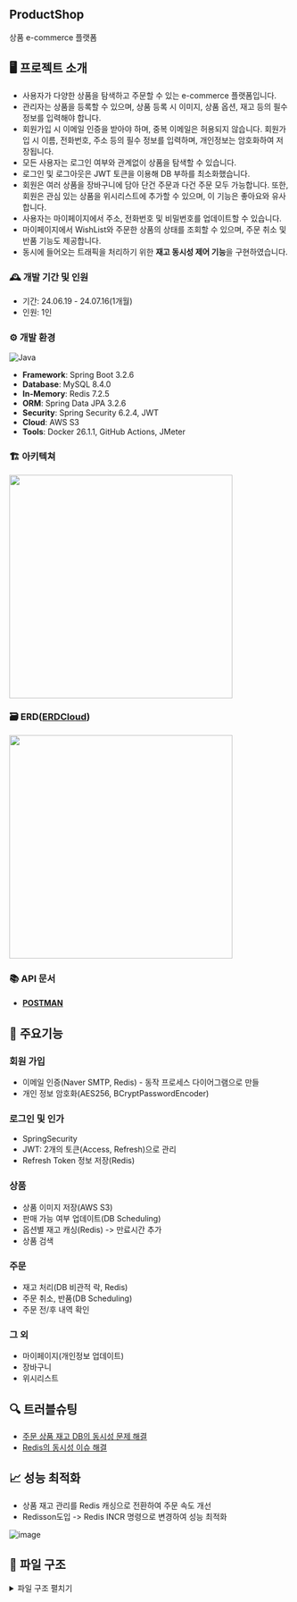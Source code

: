 ProductShop
---
상품 e-commerce 플랫폼

## 🖥️ 프로젝트 소개
- 사용자가 다양한 상품을 탐색하고 주문할 수 있는 e-commerce 플랫폼입니다.
- 관리자는 상품을 등록할 수 있으며, 상품 등록 시 이미지, 상품 옵션, 재고 등의 필수 정보를 입력해야 합니다.
- 회원가입 시 이메일 인증을 받아야 하며, 중복 이메일은 허용되지 않습니다. 회원가입 시 이름, 전화번호, 주소 등의 필수 정보를 입력하며, 개인정보는 암호화하여 저장됩니다.
- 모든 사용자는 로그인 여부와 관계없이 상품을 탐색할 수 있습니다.
- 로그인 및 로그아웃은 JWT 토큰을 이용해 DB 부하를 최소화했습니다.
- 회원은 여러 상품을 장바구니에 담아 단건 주문과 다건 주문 모두 가능합니다. 또한, 회원은 관심 있는 상품을 위시리스트에 추가할 수 있으며, 이 기능은 좋아요와 유사합니다.
- 사용자는 마이페이지에서 주소, 전화번호 및 비밀번호를 업데이트할 수 있습니다.
- 마이페이지에서 WishList와 주문한 상품의 상태를 조회할 수 있으며, 주문 취소 및 반품 기능도 제공합니다.
- 동시에 들어오는 트래픽을 처리하기 위한 **재고 동시성 제어 기능**을 구현하였습니다.

### 🕰️ 개발 기간 및 인원
* 기간: 24.06.19 - 24.07.16(1개월)
* 인원: 1인

### ⚙️ 개발 환경
![Java](https://img.shields.io/badge/Java-Oracle%20OpenJDK%2021.0.3-blue)
- **Framework**: Spring Boot 3.2.6
- **Database**: MySQL 8.4.0
- **In-Memory**: Redis 7.2.5
- **ORM**: Spring Data JPA 3.2.6
- **Security**: Spring Security 6.2.4, JWT
- **Cloud**: AWS S3
- **Tools**: Docker 26.1.1, GitHub Actions, JMeter

### 🏗️ 아키텍쳐
<!-- ![아키텍쳐](https://github.com/user-attachments/assets/10887e9c-ccd1-4fdd-8ffa-b8a11cfa943f) -->
<img src="https://github.com/user-attachments/assets/10887e9c-ccd1-4fdd-8ffa-b8a11cfa943f" height="400"/>

### 🗃️ ERD([ERDCloud](https://www.erdcloud.com/d/Xm7kDGmuH6picA6E8))
<!-- ![ERD](https://github.com/user-attachments/assets/8c43bb59-37d7-4d2d-81ab-4a949d93cce2) -->
<img src="https://github.com/user-attachments/assets/8c43bb59-37d7-4d2d-81ab-4a949d93cce2" height="400"/>


### 📚 API 문서
- #### [POSTMAN](https://documenter.getpostman.com/view/23481846/2sA3kSo3ZJ)

## 📌 주요기능

### 회원 가입
- 이메일 인증(Naver SMTP, Redis) - 동작 프로세스 다이어그램으로 만들
- 개인 정보 암호화(AES256, BCryptPasswordEncoder)
  
### 로그인 및 인가
- SpringSecurity
- JWT: 2개의 토큰(Access, Refresh)으로 관리
- Refresh Token 정보 저장(Redis)

### 상품
- 상품 이미지 저장(AWS S3)
- 판매 가능 여부 업데이트(DB Scheduling)
- 옵션별 재고 캐싱(Redis) -> 만료시간 추가
- 상품 검색

### 주문
- 재고 처리(DB 비관적 락, Redis)
- 주문 취소, 반품(DB Scheduling)
- 주문 전/후 내역 확인
  
### 그 외
- 마이페이지(개인정보 업데이트)
- 장바구니
- 위시리스트
  
## 🔍 트러블슈팅
- [주문 상품 재고 DB의 동시성 문제 해결](https://delay100.tistory.com/208#2.%20%EB%8F%99%EC%8B%9C%EC%84%B1%20%EC%A0%9C%EC%96%B4-1)
- [Redis의 동시성 이슈 해결](https://delay100.tistory.com/208#3.%20Redis%20%EC%9E%AC%EA%B3%A0%EA%B4%80%EB%A6%AC-1)
<!-- - JWT를 사용함에도 불구하고 UserDetailsImpl에서 Member DB를 검사하여 세션 기반 인증과 차이가 없던 문제 해결(-> 당연한건디................) -->

## 📈 성능 최적화
- 상품 재고 관리를 Redis 캐싱으로 전환하여 주문 속도 개선
- Redisson도입 -> Redis INCR 명령으로 변경하여 성능 최적화
  
![image](https://github.com/user-attachments/assets/99cb4c71-edef-4fbc-98b7-58f4e2ec7235)

## 📂 파일 구조
<details>
<summary>파일 구조 펼치기</summary>

```
📦 
├─ .github
│  └─ workflows
│     └─ gitaction.yml
├─ .gitignore
├─ Dockerfile
├─ README.md
├─ build.gradle
├─ docker-compose.yml
├─ gradle
│  └─ wrapper
│     ├─ gradle-wrapper.jar
│     └─ gradle-wrapper.properties
├─ gradlew
├─ gradlew.bat
├─ settings.gradle
└─ src
   ├─ main
   │  ├─ java
   │  │  └─ com
   │  │     └─ whitedelay
   │  │        └─ productshop
   │  │           ├─ ProductshopApplication.java
   │  │           ├─ cart
   │  │           │  ├─ controller
   │  │           │  │  └─ CartController.java
   │  │           │  ├─ dto
   │  │           │  │  ├─ CartAllInfoResponseDto.java
   │  │           │  │  ├─ CartInfoRequestDto.java
   │  │           │  │  ├─ CartInfoResponseDto.java
   │  │           │  │  ├─ CartRequestDto.java
   │  │           │  │  └─ CartSimpleInfoRequestDto.java
   │  │           │  ├─ entity
   │  │           │  │  ├─ Cart.java
   │  │           │  │  └─ Timestamped.java
   │  │           │  ├─ repository
   │  │           │  │  └─ CartRepository.java
   │  │           │  └─ service
   │  │           │     └─ CartService.java
   │  │           ├─ exception
   │  │           │  └─ TokenCreationException.java
   │  │           ├─ image
   │  │           │  ├─ config
   │  │           │  │  └─ S3Config.java
   │  │           │  ├─ dto
   │  │           │  │  ├─ ImageInfoRequestDto.java
   │  │           │  │  ├─ ImageRequestDto.java
   │  │           │  │  └─ ImageResponseDto.java
   │  │           │  ├─ entity
   │  │           │  │  ├─ Image.java
   │  │           │  │  ├─ ImageTableEnum.java
   │  │           │  │  └─ Timestamped.java
   │  │           │  ├─ repository
   │  │           │  │  └─ ImageRepository.java
   │  │           │  └─ service
   │  │           │     └─ ImageService.java
   │  │           ├─ mail
   │  │           │  ├─ config
   │  │           │  │  └─ MailConfig.java
   │  │           │  ├─ controller
   │  │           │  │  └─ MailController.java
   │  │           │  ├─ dto
   │  │           │  │  ├─ SignupVerificationEmailDto.java
   │  │           │  │  └─ SignupVerifyCodeDto.java
   │  │           │  └─ service
   │  │           │     └─ MailService.java
   │  │           ├─ member
   │  │           │  ├─ controller
   │  │           │  │  ├─ AuthController.java
   │  │           │  │  └─ MemberController.java
   │  │           │  ├─ dto
   │  │           │  │  ├─ LoginRequestDto.java
   │  │           │  │  ├─ LoginResponseDto.java
   │  │           │  │  ├─ LogoutRequestDto.java
   │  │           │  │  ├─ MemberMyInfoRequestDto.java
   │  │           │  │  ├─ MemberMyInfoResponseDto.java
   │  │           │  │  ├─ MemberPasswordRequestDto.java
   │  │           │  │  ├─ MemberRequestDto.java
   │  │           │  │  ├─ OrderCancelResponseDto.java
   │  │           │  │  ├─ OrderDetailResponseDto.java
   │  │           │  │  ├─ OrderListResponseDto.java
   │  │           │  │  ├─ OrderProductDetailResponseDto.java
   │  │           │  │  ├─ OrderReturnResponseDto.java
   │  │           │  │  ├─ RefreshTokenRequestDto.java
   │  │           │  │  ├─ RefreshTokenResponseDto.java
   │  │           │  │  └─ SignupRequestDto.java
   │  │           │  ├─ entity
   │  │           │  │  ├─ Member.java
   │  │           │  │  ├─ MemberRoleEnum.java
   │  │           │  │  └─ Timestamped.java
   │  │           │  ├─ repository
   │  │           │  │  └─ MemberRepository.java
   │  │           │  ├─ service
   │  │           │  │  ├─ AuthService.java
   │  │           │  │  └─ MemberService.java
   │  │           │  └─ validation
   │  │           │     ├─ ZipCode.java
   │  │           │     └─ ZipCodeValidator.java
   │  │           ├─ order
   │  │           │  ├─ controller
   │  │           │  │  └─ OrderController.java
   │  │           │  ├─ dto
   │  │           │  │  ├─ DetuctedProductInfo.java
   │  │           │  │  ├─ OrderProductAllInfoRequestDto.java
   │  │           │  │  ├─ OrderProductAllInfoResponseDto.java
   │  │           │  │  ├─ OrderProductInfoRequestDto.java
   │  │           │  │  ├─ OrderProductPayRequestDto.java
   │  │           │  │  ├─ OrderProductPayResponseDto.java
   │  │           │  │  ├─ OrderProductRequestDto.java
   │  │           │  │  ├─ OrderProductResponseDto.java
   │  │           │  │  └─ OrderRequestDto.java
   │  │           │  ├─ entity
   │  │           │  │  ├─ Order.java
   │  │           │  │  ├─ OrderCardCompanyEnum.java
   │  │           │  │  ├─ OrderProduct.java
   │  │           │  │  ├─ OrderStatusEnum.java
   │  │           │  │  └─ Timestamped.java
   │  │           │  ├─ repository
   │  │           │  │  ├─ OrderProductRepository.java
   │  │           │  │  └─ OrderRepository.java
   │  │           │  └─ service
   │  │           │     ├─ OrderProductService.java
   │  │           │     ├─ OrderService.java
   │  │           │     └─ OrderStatusUpdateService.java
   │  │           ├─ product
   │  │           │  ├─ config
   │  │           │  │  └─ LoadDatabase.java
   │  │           │  ├─ controller
   │  │           │  │  └─ ProductController.java
   │  │           │  ├─ dto
   │  │           │  │  ├─ ProductDetailResponseDto.java
   │  │           │  │  ├─ ProductListResponseDto.java
   │  │           │  │  ├─ ProductOptionDetailResponseDto.java
   │  │           │  │  ├─ ProductOptionRequestDto.java
   │  │           │  │  ├─ ProductOptionResponseDto.java
   │  │           │  │  ├─ ProductOptionStockRequestDto.java
   │  │           │  │  ├─ ProductOptionStockResponseDto.java
   │  │           │  │  ├─ ProductRequestDto.java
   │  │           │  │  ├─ ProductResponseDto.java
   │  │           │  │  └─ ProductWithOptionsRequestDto.java
   │  │           │  ├─ entity
   │  │           │  │  ├─ Product.java
   │  │           │  │  ├─ ProductCategoryEnum.java
   │  │           │  │  ├─ ProductOption.java
   │  │           │  │  ├─ ProductStatusEnum.java
   │  │           │  │  └─ Timestamped.java
   │  │           │  ├─ repository
   │  │           │  │  ├─ ProductOptionRepository.java
   │  │           │  │  └─ ProductRepository.java
   │  │           │  └─ service
   │  │           │     ├─ ProductService.java
   │  │           │     └─ ProductStatusUpdateService.java
   │  │           ├─ redis
   │  │           │  ├─ config
   │  │           │  │  └─ RedisConfig.java
   │  │           │  └─ service
   │  │           │     └─ RedisService.java
   │  │           ├─ security
   │  │           │  ├─ UserDetails
   │  │           │  │  ├─ UserDetailsImpl.java
   │  │           │  │  └─ UserDetailsServiceImpl.java
   │  │           │  ├─ config
   │  │           │  │  ├─ EncryptConfig.java
   │  │           │  │  └─ WebSecurityConfig.java
   │  │           │  └─ jwt
   │  │           │     ├─ JwtAuthenticationFilter.java
   │  │           │     ├─ JwtAuthorizationFilter.java
   │  │           │     └─ JwtUtil.java
   │  │           ├─ util
   │  │           │  ├─ AES256Encoder.java
   │  │           │  └─ ApiResponse.java
   │  │           └─ wishlist
   │  │              ├─ controller
   │  │              │  └─ WishlistController.java
   │  │              ├─ dto
   │  │              │  ├─ WishlistRequestDto.java
   │  │              │  ├─ WishlistResponseDto.java
   │  │              │  └─ WishlistWishRequestDto.java
   │  │              ├─ entity
   │  │              │  ├─ Timestamped.java
   │  │              │  └─ Wishlist.java
   │  │              ├─ repository
   │  │              │  └─ WishlistRepository.java
   │  │              └─ service
   │  │                 └─ WishlistService.java
   │  └─ resources
   │     └─ application.yml
   └─ test
      └─ java
         └─ com
            └─ whitedelay
               └─ productshop
                  ├─ ProductshopApplicationTests.java
                  ├─ cart
                  │  ├─ controller
                  │  │  └─ CartControllerTest.java
                  │  └─ service
                  │     └─ CartServiceTest.java
                  ├─ mail
                  │  ├─ controller
                  │  │  └─ MailControllerTest.java
                  │  └─ service
                  │     └─ MailServiceTest.java
                  ├─ member
                  │  ├─ controller
                  │  │  ├─ AuthControllerTest.java
                  │  │  └─ MemberControllerTest.java
                  │  └─ service
                  │     ├─ AuthServiceTest.java
                  │     └─ MemberServiceTest.java
                  ├─ order
                  │  ├─ controller
                  │  │  └─ OrderControllerTest.java
                  │  └─ service
                  │     └─ OrderServiceTest.java
                  ├─ product
                  │  ├─ controller
                  │  │  └─ ProductControllerTest.java
                  │  └─ service
                  │     └─ ProductServiceTest.java
                  └─ wishlist
                     ├─ controller
                     │  └─ WishlistControllerTest.java
                     └─ service
                        └─ WishlistServiceTest.java

```

</details>
